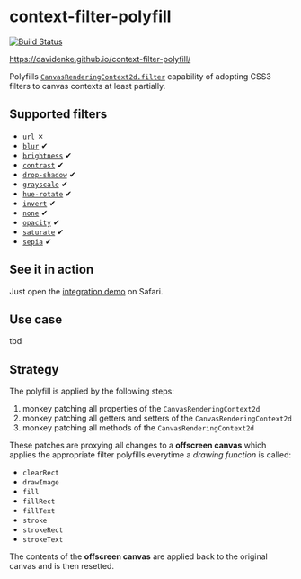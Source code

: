 # context-filter-polyfill

[![Build Status](https://travis-ci.org/davidenke/context-filter-polyfill.svg?branch=master)](https://travis-ci.org/davidenke/context-filter-polyfill)

https://davidenke.github.io/context-filter-polyfill/

Polyfills [`CanvasRenderingContext2d.filter`](https://developer.mozilla.org/en-US/docs/Web/API/CanvasRenderingContext2D/filter) capability of adopting CSS3 filters to canvas contexts at least partially.

## Supported filters
* [`url`](https://developer.mozilla.org/en-US/docs/Web/CSS/filter#url()) ✗
* [`blur`](https://developer.mozilla.org/en-US/docs/Web/CSS/filter#blur()) ✔
* [`brightness`](https://developer.mozilla.org/en-US/docs/Web/CSS/filter#brightness()) ✔
* [`contrast`](https://developer.mozilla.org/en-US/docs/Web/CSS/filter#contrast()) ✔
* [`drop-shadow`](https://developer.mozilla.org/en-US/docs/Web/CSS/filter#drop-shadow()) ✔
* [`grayscale`](https://developer.mozilla.org/en-US/docs/Web/CSS/filter#grayscale()) ✔
* [`hue-rotate`](https://developer.mozilla.org/en-US/docs/Web/CSS/filter#hue-rotate()) ✔
* [`invert`](https://developer.mozilla.org/en-US/docs/Web/CSS/filter#invert()) ✔
* [`none`](https://developer.mozilla.org/en-US/docs/Web/CSS/filter#none()) ✔
* [`opacity`](https://developer.mozilla.org/en-US/docs/Web/CSS/filter#opacity()) ✔
* [`saturate`](https://developer.mozilla.org/en-US/docs/Web/CSS/filter#saturate()) ✔
* [`sepia`](https://developer.mozilla.org/en-US/docs/Web/CSS/filter#sepia()) ✔

## See it in action
Just open the [integration demo](https://davidenke.github.io/context-filter-polyfill/) on Safari.

## Use case
tbd

## Strategy
The polyfill is applied by the following steps:

1. monkey patching all properties of the `CanvasRenderingContext2d`
1. monkey patching all getters and setters of the `CanvasRenderingContext2d`
1. monkey patching all methods of the `CanvasRenderingContext2d`


These patches are proxying all changes to a **offscreen canvas** which applies the appropriate filter polyfills everytime a _drawing 
function_ is called:

* `clearRect`
* `drawImage`
* `fill`
* `fillRect`
* `fillText`
* `stroke`
* `strokeRect`
* `strokeText`

The contents of the **offscreen canvas** are applied back to the original canvas and is then resetted.
